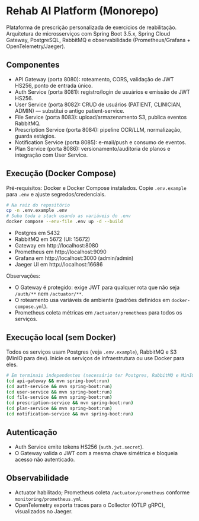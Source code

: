 # Rehab AI Platform (Monorepo)

Plataforma de prescrição personalizada de exercícios de reabilitação. Arquitetura de microsserviços com Spring Boot 3.5.x, Spring Cloud Gateway, PostgreSQL, RabbitMQ e observabilidade (Prometheus/Grafana + OpenTelemetry/Jaeger).

## Componentes
- API Gateway (porta 8080): roteamento, CORS, validação de JWT HS256, ponto de entrada único.
- Auth Service (porta 8081): registro/login de usuários e emissão de JWT HS256.
- User Service (porta 8082): CRUD de usuários (PATIENT, CLINICIAN, ADMIN) — substitui o antigo patient-service.
- File Service (porta 8083): upload/armazenamento S3, publica eventos RabbitMQ.
- Prescription Service (porta 8084): pipeline OCR/LLM, normalização, guarda estágios.
- Notification Service (porta 8085): e-mail/push e consumo de eventos.
- Plan Service (porta 8086): versionamento/auditoria de planos e integração com User Service.

## Execução (Docker Compose)
Pré-requisitos: Docker e Docker Compose instalados. Copie `.env.example` para `.env` e ajuste segredos/credenciais.

```zsh
# Na raiz do repositório
cp -n .env.example .env
# Suba toda a stack usando as variáveis do .env
docker compose --env-file .env up -d --build
```

- Postgres em 5432
- RabbitMQ em 5672 (UI: 15672)
- Gateway em http://localhost:8080
- Prometheus em http://localhost:9090
- Grafana em http://localhost:3000 (admin/admin)
- Jaeger UI em http://localhost:16686

Observações:
- O Gateway é protegido: exige JWT para qualquer rota que não seja `/auth/**` nem `/actuator/**`.
- O roteamento usa variáveis de ambiente (padrões definidos em `docker-compose.yml`).
- Prometheus coleta métricas em `/actuator/prometheus` para todos os serviços.

## Execução local (sem Docker)
Todos os serviços usam Postgres (veja `.env.example`), RabbitMQ e S3 (MinIO para dev). Inicie os serviços de infraestrutura ou use Docker para eles.

```zsh
# Em terminais independentes (necessário ter Postgres, RabbitMQ e MinIO rodando)
(cd api-gateway && mvn spring-boot:run)
(cd auth-service && mvn spring-boot:run)
(cd user-service && mvn spring-boot:run)
(cd file-service && mvn spring-boot:run)
(cd prescription-service && mvn spring-boot:run)
(cd plan-service && mvn spring-boot:run)
(cd notification-service && mvn spring-boot:run)
```

## Autenticação
- Auth Service emite tokens HS256 (`auth.jwt.secret`).
- O Gateway valida o JWT com a mesma chave simétrica e bloqueia acesso não autenticado.

## Observabilidade
- Actuator habilitado; Prometheus coleta `/actuator/prometheus` conforme `monitoring/prometheus.yml`.
- OpenTelemetry exporta traces para o Collector (OTLP gRPC), visualizados no Jaeger.
